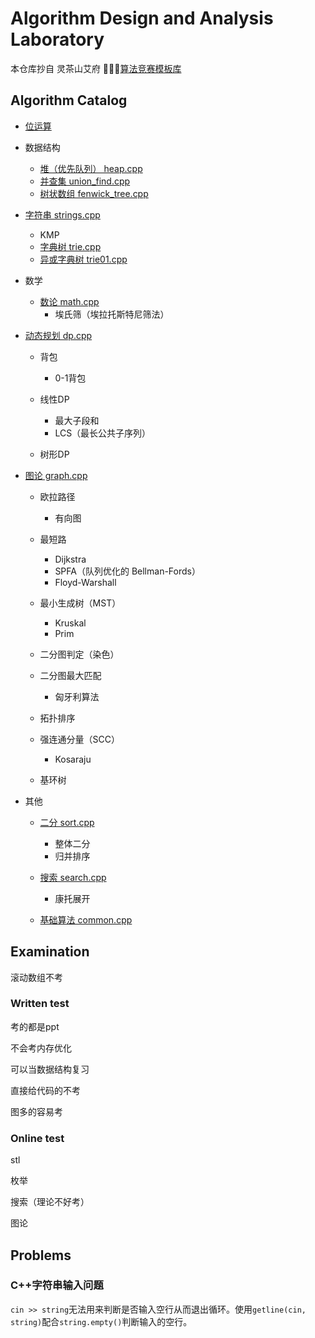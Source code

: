 # Algorithm Design and Analysis Laboratory

本仓库抄自 灵茶山艾府 💭💡🎈[算法竞赛模板库](https://github.com/EndlessCheng/codeforces-go)

## Algorithm Catalog

- [位运算](template/bitwise_operations.md)
- 数据结构
  - [堆（优先队列） heap.cpp](copypasta/cpp/heap.cpp)
  - [并查集 union_find.cpp](copypasta/cpp/union_find.cpp)
  - [树状数组 fenwick_tree.cpp](copypasta/cpp/fenwick_tree.cpp)
- [字符串 strings.cpp](copypasta/cpp/strings.cpp)
  - KMP
  - [字典树 trie.cpp](copypasta/cpp/trie.cpp)
  - [异或字典树 trie01.cpp](copypasta/cpp/trie01.cpp)

- 数学
  - [数论 math.cpp](copypasta/cpp/math.cpp)
    - 埃氏筛（埃拉托斯特尼筛法）

- [动态规划 dp.cpp](copypasta/cpp/dp.cpp)
  - 背包
    
    - 0-1背包

  - 线性DP
    
    - 最大子段和
    - LCS（最长公共子序列）
  - 树形DP
- [图论 graph.cpp](copypasta/cpp/graph.cpp)
  - 欧拉路径
    - 有向图

  - 最短路
    - Dijkstra
    - SPFA（队列优化的 Bellman-Fords）
    - Floyd-Warshall
  - 最小生成树（MST）
    - Kruskal
    - Prim
  - 二分图判定（染色）
  - 二分图最大匹配
    - 匈牙利算法
  - 拓扑排序
  - 强连通分量（SCC）
    - Kosaraju

  - 基环树

- 其他

  - [二分 sort.cpp](copypasta/cpp/sort.cpp)
    - 整体二分
    - 归并排序
    
  - [搜索 search.cpp](copypasta/cpp/search.cpp)
    - 康托展开
  - [基础算法 common.cpp](copypasta/cpp/common.cpp)

## Examination

滚动数组不考

### Written test

考的都是ppt

不会考内存优化

可以当数据结构复习

直接给代码的不考

图多的容易考

### Online test

stl

枚举

搜索（理论不好考）

图论

## Problems

### C++字符串输入问题

`cin >> string`无法用来判断是否输入空行从而退出循环。使用`getline(cin, string)`配合`string.empty()`判断输入的空行。